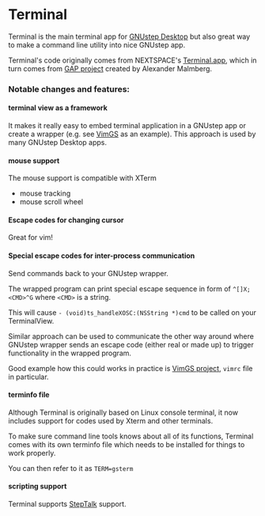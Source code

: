 # Terminal

Terminal is the main terminal app for [GNUstep Desktop](https://github.com/onflapp/gs-desktop) but also great way to make a command line utility into nice GNUstep app.

Terminal's code originally comes from NEXTSPACE's [Terminal.app](https://github.com/trunkmaster/nextspace/tree/master/Applications/Terminal), which in turn comes from [GAP project](https://github.com/gnustep/gap/blob/master/system-apps/Terminal/README) created by Alexander Malmberg.

### Notable changes and features:

#### terminal view as a framework

It makes it really easy to embed terminal application in a GNUstep app or create a wrapper (e.g. see [VimGS](https://github.com/onflapp/gs-terminal/tree/main/Applications/VimGS) as an example). This approach is used by many GNUstep Desktop apps.

#### mouse support

The mouse support is compatible with XTerm

- mouse tracking
- mouse scroll wheel

#### Escape codes for changing cursor

Great for vim!

#### Special escape codes for inter-process communication

Send commands back to your GNUstep wrapper.

The wrapped program can print special escape sequence in form of `^[]X;<CMD>^G`
where `<CMD>` is a string.

This will cause `- (void)ts_handleXOSC:(NSString *)cmd` to be called on your TerminalView.

Similar approach can be used to communicate the other way around where GNUstep wrapper sends
an escape code (either real or made up) to trigger functionality in the wrapped program.

Good example how this could works in practice is [VimGS project](https://github.com/onflapp/gs-terminal/tree/main/Applications/VimGS), `vimrc` file in particular.

#### terminfo file

Although Terminal is originally based on Linux console terminal, it now includes support for codes used by Xterm and other terminals.

To make sure command line tools knows about all of its functions, Terminal comes with its own terminfo file which needs to be installed for things to work properly.

You can then refer to it as `TERM=gsterm`

#### scripting support

Terminal supports [StepTalk](https://github.com/onflapp/libs-steptalk) support.

